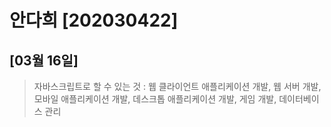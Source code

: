 # 안다희 [202030422]
## [03월 16일]
> 자바스크립트로 할 수 있는 것 : 웹 클라이언트 애플리케이션 개발, 웹 서버 개발, 모바일 애플리케이션 개발, 데스크톱 애플리케이션 개발, 게임 개발, 데이터베이스 관리
